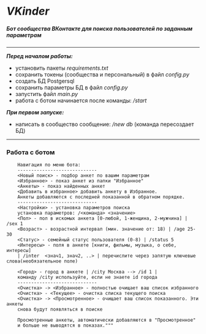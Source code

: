 # ***VKinder***
##### Бот сообщества ВКонтакте для поиска пользователей по заданным параметрам
***
***Перед началом работы:***

- установить пакеты _requirements.txt_
- сохранить токены (сообщества и персональный)  в файл _config.py_
- создать БД Postgersql 
- сохранить параметры БД в файл _config.py_
- запустить файл _main.py_
- работа с ботом начинается после команды: _/start_

***При первом запуске:***
- написать в сообщество сообщение: _/new db_ (команда пересоздает БД)
***
### Работа с ботом 

        Навигация по меню бота:
        -----------------------------
        <Новый поиск> - подбор анкет по вашим параметрам
        <Избранное> - показ анкет из папки "Избранное"
        <Анкеты> - показ найденных анкет
        <Добавить в избранное> добавить анкету в Избранное. 
        Анкеты добавляются с последней показанной в обратном порядке.
        -----------------------------
        <Настройки> - установка параметров поиска
        установка параметров: /<команда> <значение>  
        <Пол> - пол в искомых анкета [0-любой, 1-женщина, 2-мужчина] | /sex 1
        <Возраст> - возрастной интервал (мин. значение от: 18) | /age 25-30
        <Статус> - семейный статус пользователя (0-8) | /status 5
        <Интересы> - поля в анкете [книги, фильмы, музыка, о себе, интересы]
        | /inter  <знач1, знач2, ..> | перечислите через запятую ключевые слова(необязательное поле)
        
        <Город> - город в анкете | /city Москва --> /id 1 | 
        команду /city используйте, если не знаете id города 
        -----------------------------
        <Очистка> -> <Избранное> - полностью очищает ваш список избранного
        <Очистка> - <Текущее> - очистка списка текущего поиска
        <Очистка> -> <Просмотренное> - очищает ваш список показанного. Эти анкеты 
        снова будут появляться в поиске
                
        Просмотренные анкеты, автоматически добавляются в "Просмотренное" 
        и больше не выводятся в показах."""
